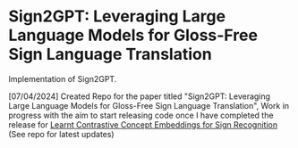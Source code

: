 # Sign2GPT: Leveraging Large Language Models for Gloss-Free Sign Language Translation

Implementation of Sign2GPT.

[07/04/2024] Created Repo for the paper titled "Sign2GPT: Leveraging Large Language Models for Gloss-Free Sign Language Translation", Work in progress with the aim to start releasing code once I have completed the release for [Learnt Contrastive Concept Embeddings for Sign Recognition](https://github.com/ryanwongsa/Learnt-Contrastive-Concept-Embeddings-for-Sign-Recognition) (See repo for latest updates)
